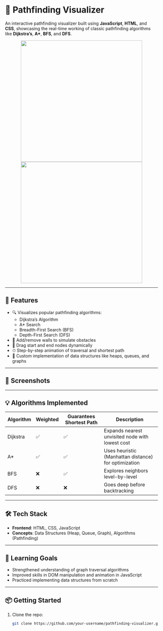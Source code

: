 # 🧭 Pathfinding Visualizer

An interactive pathfinding visualizer built using **JavaScript**, **HTML**, and **CSS**, showcasing the real-time working of classic pathfinding algorithms like **Dijkstra’s**, **A\***, **BFS**, and **DFS**.

<p align="center">
  <img src="Screenshot 2025-07-03 214621.png" width="400" />
  <img src="Screenshot 2025-07-04 002053.png" width="400" />
</p><!-- Replace with your own demo GIF or screenshot -->

---

## 🚀 Features

- 🔍 Visualizes popular pathfinding algorithms:
  - Dijkstra’s Algorithm
  - A* Search
  - Breadth-First Search (BFS)
  - Depth-First Search (DFS)
- 🧱 Add/remove walls to simulate obstacles
- 🎯 Drag start and end nodes dynamically
- ⏱ Step-by-step animation of traversal and shortest path
- 🧠 Custom implementation of data structures like heaps, queues, and graphs

---

## 📸 Screenshots


---

## 💡 Algorithms Implemented

| Algorithm | Weighted | Guarantees Shortest Path | Description |
|----------|----------|--------------------------|-------------|
| Dijkstra | ✅        | ✅                        | Expands nearest unvisited node with lowest cost |
| A*       | ✅        | ✅                        | Uses heuristic (Manhattan distance) for optimization |
| BFS      | ❌        | ✅                        | Explores neighbors level-by-level |
| DFS      | ❌        | ❌                        | Goes deep before backtracking |

---

## 🛠️ Tech Stack

- **Frontend**: HTML, CSS, JavaScript
- **Concepts**: Data Structures (Heap, Queue, Graph), Algorithms (Pathfinding)

---

## 🧠 Learning Goals

- Strengthened understanding of graph traversal algorithms
- Improved skills in DOM manipulation and animation in JavaScript
- Practiced implementing data structures from scratch

---

## 📦 Getting Started

1. Clone the repo:
   ```bash
   git clone https://github.com/your-username/pathfinding-visualizer.git
